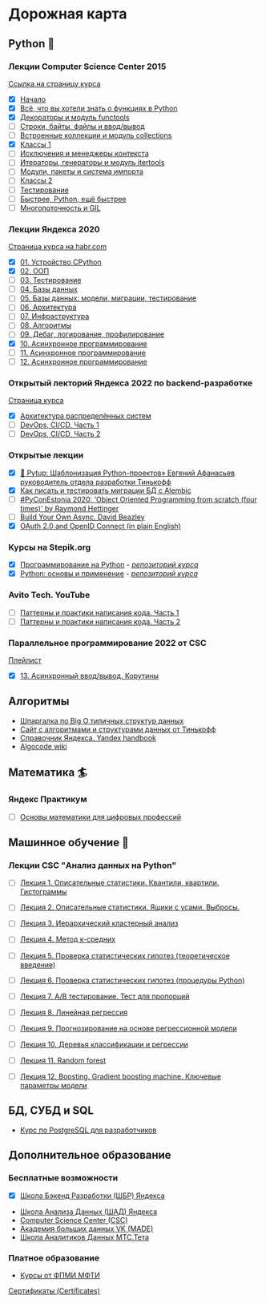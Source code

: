 # Дорожная карта

## Python :snake:

### Лекции Computer Science Center 2015
[Ссылка на страницу курса](https://compscicenter.ru/courses/python/2015-autumn/classes/)
- [x] [Начало](https://youtu.be/5V7XG1mGiHc)
- [x] [Всё, что вы хотели знать о функциях в Python](https://compscicenter.ru/courses/python/2015-autumn/classes/1386/)
- [x] [Декораторы и модуль functools](https://compscicenter.ru/courses/python/2015-autumn/classes/1387/)
- [ ] [Строки, байты, файлы и ввод/вывод](https://compscicenter.ru/courses/python/2015-autumn/classes/1388/)
- [ ] [Встроенные коллекции и модуль collections](https://compscicenter.ru/courses/python/2015-autumn/classes/1476/)
- [x] [Классы 1](https://compscicenter.ru/courses/python/2015-autumn/classes/1477/)
- [ ] [Исключения и менеджеры контекста](https://compscicenter.ru/courses/python/2015-autumn/classes/1520/)
- [ ] [Итераторы, генераторы и модуль itertools](https://compscicenter.ru/courses/python/2015-autumn/classes/1542/)
- [ ] [Модули, пакеты и система импорта](https://compscicenter.ru/courses/python/2015-autumn/classes/1556/)
- [ ] [Классы 2](https://compscicenter.ru/courses/python/2015-autumn/classes/1559/)
- [ ] [Тестирование](https://compscicenter.ru/courses/python/2015-autumn/classes/1560/)
- [ ] [Быстрее, Python, ещё быстрее](https://compscicenter.ru/courses/python/2015-autumn/classes/1561/)
- [ ] [Многопоточность и GIL](https://compscicenter.ru/courses/python/2015-autumn/classes/1562/)

### Лекции Яндекса 2020
[Страница курса на habr.com](https://habr.com/ru/company/yandex/blog/498856/)
- [x] [01. Устройство CPython](https://youtu.be/PxIqLgjtQ5Y)
- [x] [02. ООП](https://youtu.be/Db19qjrMsYI)
- [ ] [03. Тестирование](https://youtu.be/2-EBSIRs0H4)
- [ ] [04. Базы данных](https://youtu.be/YjSIdz8DnAo)
- [ ] [05. Базы данных: модели, миграции, тестирование](https://youtu.be/OOBrVLYTgxk)
- [ ] [06. Архитектура](https://youtu.be/dH1_g8V5vQQ)
- [ ] [07. Инфраструктура](https://youtu.be/uRA5bL-vkQg)
- [ ] [08. Алгоритмы](https://youtu.be/ECOZDHS5DfE)
- [ ] [09. Дебаг, логирование, профилирование](https://youtu.be/YKSRnDP2u0Q)
- [x] [10. Асинхронное программирование](https://youtu.be/AXkOli6BsBY)
- [ ] [11. Асинхронное программирование](https://youtu.be/IB4bJqmfjI0)
- [ ] [12. Асинхронное программирование](https://youtu.be/FFUYf8FHDlY)

### Открытый лекторий Яндекса 2022 по backend-разработке
[Страница курса](https://academy.yandex.ru/lp/open-lectures)
- [x] [Архитектура распределённых систем](https://www.youtube.com/live/VoDGD_-d-Sg?feature=share)
- [ ] [DevOps, CI/CD, Часть 1](https://www.youtube.com/live/5llOsvi7xeM?feature=share)
- [ ] [DevOps, CI/CD, Часть 2](https://www.youtube.com/live/5cbvqmDAOZA?feature=share)

### Открытые лекции
- [x] [:snake: Pytup: Шаблонизация Python-проектов» Евгений Афанасьев руководитель отдела разработки Тинькофф](https://youtu.be/YS3ahO0fgoo)
- [x] [Как писать и тестировать миграции БД с Alembic](https://youtu.be/KFj3VhMTAdk)
- [ ] [#PyConEstonia 2020: 'Object Oriented Programming from scratch (four times)' by Raymond Hettinger](https://youtu.be/8moWQ1561FY)
- [ ] [Build Your Own Async. David Beazley](https://youtu.be/Y4Gt3Xjd7G8)
- [x] [OAuth 2.0 and OpenID Connect (in plain English)](https://youtu.be/996OiexHze0)

### Курсы на Stepik.org
- [x] [Программирование на Python](https://stepik.org/course/67/) - [*репозиторий курса*](https://github.com/aalexren/stepik-pybase)
- [x] [Python: основы и применение](https://stepik.org/course/512/) - [*репозиторий курса*](https://github.com/aalexren/stepik-pybaa)

### Avito Tech. YouTube
- [ ] [Паттерны и практики написания кода. Часть 1](https://youtube.com/playlist?list=PLknJ4Vr6efQHD8qkPPosGQjqrZpTa7KQP)
- [ ] [Паттерны и практики написания кода. Часть 2](https://youtube.com/playlist?list=PLknJ4Vr6efQHvhvlGcBSD4KHa4ekAn0DS)

### Параллельное программирование 2022 от CSC
[Плейлист](https://youtube.com/playlist?list=PLlb7e2G7aSpTBs1GPt-4UygYxK3bVSyZe)
- [x] [13. Асинхронный ввод/вывод. Корутины](https://youtu.be/hxMiDiOmnP4)

## Алгоритмы
- [Шпаргалка по Big O типичных структур данных](https://www.bigocheatsheet.com/)
- [Сайт с алгоритмами и структурами данных от Тинькофф](https://ru.algorithmica.org/)
- [Справочник Яндекса. Yandex handbook](https://academy.yandex.ru/handbook/algorithms/)
- [Algocode wiki](https://wiki.algocode.ru/index.php?title=Заглавная_страница)


## Математика :surfer:

### Яндекс Практикум
- [ ] [Основы математики для цифровых профессий](https://practicum.yandex.ru/profile/math-foundations/)


## Машинное обучение :unicorn:

### Лекции CSC "Анализ данных на Python"
- [ ] [Лекция 1. Описательные статистики. Квантили, квартили. Гистограммы](https://youtu.be/enpPFqcIFj8)
- [ ] [Лекция 2. Описательные статистики. Ящики с усами. Выбросы.](https://youtu.be/G-zRmitRaJM)
- [ ] [Лекция 3. Иерархический кластерный анализ](https://youtu.be/gXBs4_3aKrs)
- [ ] [Лекция 4. Метод к-средних](https://youtu.be/cZ-deRKi1n4)
- [ ] [Лекция 5. Проверка статистических гипотез (теоретическое введение)](https://youtu.be/01PL0UG6ah8)
- [ ] [Лекция 6. Проверка статистических гипотез (процедуры Python)](https://youtu.be/yBsECOzVGI0)
- [ ] [Лекция 7. A/B тестирование. Тест для пропорций](https://youtu.be/PZmeuPhgrA0)
- [ ] [Лекция 8. Линейная регрессия](https://youtu.be/_PlC8Niun7U)
- [ ] [Лекция 9. Прогнозирование на основе регрессионной модели](https://youtu.be/COBcXzKmOyk)
- [ ] [Лекция 10. Деревья классификации и регрессии](https://youtu.be/hqnsTBKJ5Lg)
- [ ] [Лекция 11. Random forest](https://youtu.be/BMD8gtGlQ_o)
- [ ] [Лекция 12. Boosting. Gradient boosting machine. Ключевые параметры модели](https://youtu.be/-b6Y1DDxvL4)


## БД, СУБД и SQL
- [Курс по PostgreSQL для разработчиков](https://postgrespro.ru/education/courses)


## Дополнительное образование
### Бесплатные возможности 
- [x] [Школа Бэкенд Разработки (ШБР) Яндекса](https://drive.google.com/file/d/1B-uqNDVYtG8rDyMczWiEBDZsvuwRESB4/view?usp=share_link)
- [Школа Анализа Данных (ШАД) Яндекса](https://academy.yandex.ru/dataschool/)
- [Computer Science Center (CSC)](https://compscicenter.ru/)
- [Академия больших данных VK (MADE)](https://data.vk.company/pages/index/)
- [Школа Аналитиков Данных МТС.Тета](https://www.teta.mts.ru/analytics#in)

### Платное образование
- [Курсы от ФПМИ МФТИ](https://fpmi-edu.ru/math_course)


[Сертификаты (Certificates)](https://drive.google.com/drive/folders/1GFggEz-8oj-K0T0-tsHH0RTPrRc-dt-s?usp=sharing)
